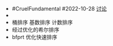- #CruelFundamental #2022-10-28 [讨论](https://github.com/CYZH1307/CruelFundamental/tree/main/homework/202210/28)
-
- 桶排序 基数排序 计数排序
- 经过优化的希尔排序
- bfprt 优化快速排序